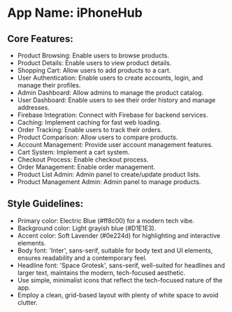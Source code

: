 # **App Name**: iPhoneHub

## Core Features:

- Product Browsing: Enable users to browse products.
- Product Details: Enable users to view product details.
- Shopping Cart: Allow users to add products to a cart.
- User Authentication: Enable users to create accounts, login, and manage their profiles.
- Admin Dashboard: Allow admins to manage the product catalog.
- User Dashboard: Enable users to see their order history and manage addresses.
- Firebase Integration: Connect with Firebase for backend services.
- Caching: Implement caching for fast web loading.
- Order Tracking: Enable users to track their orders.
- Product Comparison: Allow users to compare products.
- Account Management: Provide user account management features.
- Cart System: Implement a cart system.
- Checkout Process: Enable checkout process.
- Order Management: Enable order management.
- Product List Admin: Admin panel to create/update product lists.
- Product Management Admin: Admin panel to manage products.

## Style Guidelines:

- Primary color: Electric Blue (#ff8c00) for a modern tech vibe.
- Background color: Light grayish blue (#D1E1E3).
- Accent color: Soft Lavender (#0e224d) for highlighting and interactive elements.
- Body font: 'Inter', sans-serif, suitable for body text and UI elements, ensures readability and a contemporary feel.
- Headline font: 'Space Grotesk', sans-serif, well-suited for headlines and larger text, maintains the modern, tech-focused aesthetic.
- Use simple, minimalist icons that reflect the tech-focused nature of the app.
- Employ a clean, grid-based layout with plenty of white space to avoid clutter.